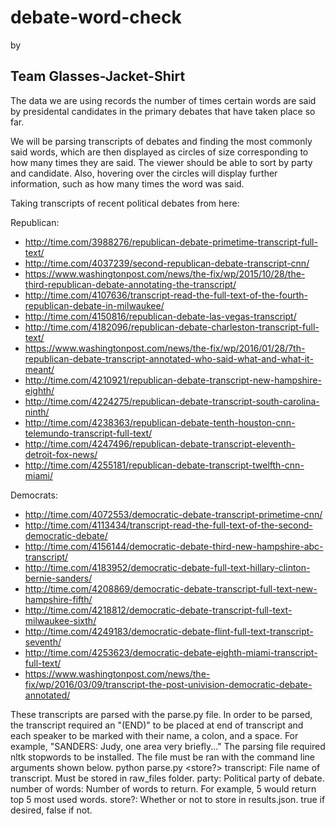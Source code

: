 # debate-word-check
by
## Team Glasses-Jacket-Shirt
The data we are using records the number of times certain words are said by presidental candidates in the primary debates that have taken place so far.

We will be parsing transcripts of debates and finding the most commonly said words, which are then displayed as circles of size corresponding to how many times they are said. The viewer should be able to sort by party and candidate. Also, hovering over the circles will display further information, such as how many times the word was said.

Taking transcripts of recent political debates from here:

Republican:
* http://time.com/3988276/republican-debate-primetime-transcript-full-text/
* http://time.com/4037239/second-republican-debate-transcript-cnn/
* https://www.washingtonpost.com/news/the-fix/wp/2015/10/28/the-third-republican-debate-annotating-the-transcript/
* http://time.com/4107636/transcript-read-the-full-text-of-the-fourth-republican-debate-in-milwaukee/
* http://time.com/4150816/republican-debate-las-vegas-transcript/
* http://time.com/4182096/republican-debate-charleston-transcript-full-text/
* https://www.washingtonpost.com/news/the-fix/wp/2016/01/28/7th-republican-debate-transcript-annotated-who-said-what-and-what-it-meant/
* http://time.com/4210921/republican-debate-transcript-new-hampshire-eighth/
* http://time.com/4224275/republican-debate-transcript-south-carolina-ninth/
* http://time.com/4238363/republican-debate-tenth-houston-cnn-telemundo-transcript-full-text/
* http://time.com/4247496/republican-debate-transcript-eleventh-detroit-fox-news/
* http://time.com/4255181/republican-debate-transcript-twelfth-cnn-miami/

Democrats:
* http://time.com/4072553/democratic-debate-transcript-primetime-cnn/
* http://time.com/4113434/transcript-read-the-full-text-of-the-second-democratic-debate/
* http://time.com/4156144/democratic-debate-third-new-hampshire-abc-transcript/
* http://time.com/4183952/democratic-debate-full-text-hillary-clinton-bernie-sanders/
* http://time.com/4208869/democratic-debate-transcript-full-text-new-hampshire-fifth/
* http://time.com/4218812/democratic-debate-transcript-full-text-milwaukee-sixth/
* http://time.com/4249183/democratic-debate-flint-full-text-transcript-seventh/
* http://time.com/4253623/democratic-debate-eighth-miami-transcript-full-text/
* https://www.washingtonpost.com/news/the-fix/wp/2016/03/09/transcript-the-post-univision-democratic-debate-annotated/

These transcripts are parsed with the parse.py file. In order to be parsed, the transcript required an "(END)" to be placed at end of transcript and each speaker to be marked with their name, a colon, and a space. 
For example, "SANDERS: Judy, one area very briefly..."
The parsing file required nltk stopwords to be installed.
The file must be ran with the command line arguments shown below.
python parse.py <transcript> <party> <number of words> <store?>
transcript: File name of transcript. Must be stored in raw_files folder.
party: Political party of debate.
number of words: Number of words to return. For example, 5 would return
top 5 most used words.
store?: Whether or not to store in results.json. true if desired, false if not.

